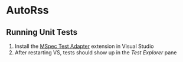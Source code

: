 # AutoRss

## Running Unit Tests
1. Install the [MSpec Test Adapter](https://visualstudiogallery.msdn.microsoft.com/4abcb54b-53b5-4c44-877f-0397556c5c44) extension in Visual Studio
1. After restarting VS, tests should show up in the *Test Explorer* pane